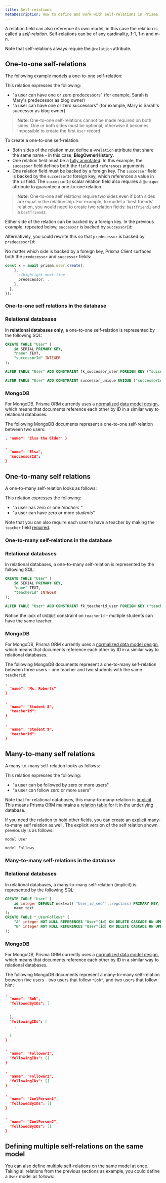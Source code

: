 ```yaml
---
title: Self-relations
metaDescription: How to define and work with self-relations in Prisma.
---
```


A relation field can also reference its own model, in this case the relation is called a _self-relation_. Self-relations can be of any cardinality, 1-1, 1-n and m-n.

Note that self-relations always require the `@relation` attribute.

## One-to-one self-relations

The following example models a one-to-one self-relation:

This relation expresses the following:

- "a user can have one or zero predecessors" (for example, Sarah is Mary's predecessor as blog owner)
- "a user can have one or zero successors" (for example, Mary is Sarah's successor as blog owner)

> **Note**: One-to-one self-relations cannot be made required on both sides. One or both sides must be optional, otherwise it becomes impossible to create the first `User` record.

To create a one-to-one self-relation:

- Both sides of the relation must define a `@relation` attribute that share the same name - in this case, **BlogOwnerHistory**.
- One relation field must be a [fully annotated](/orm/prisma-schema/data-model/relations#relation-fields). In this example, the `successor` field defines both the `field` and `references` arguments.
- One relation field must be backed by a foreign key. The `successor` field is backed by the `successorId` foreign key, which references a value in the `id` field. The `successorId` scalar relation field also requires a `@unique` attribute to guarantee a one-to-one relation.

> **Note**: One-to-one self relations require two sides even if both sides are equal in the relationship. For example, to model a 'best friends' relation, you would need to create two relation fields: `bestfriend1` and a `bestfriend2`.

Either side of the relation can be backed by a foreign key. In the previous example, repeated below, `successor` is backed by `successorId`:

Alternatively, you could rewrite this so that `predecessor` is backed by `predecessorId`:

No matter which side is backed by a foreign key, Prisma Client surfaces both the `predecessor` and `successor` fields:

```ts showLineNumbers
const x = await prisma.user.create(,
    },
      //highlight-next-line
      predecessor: ,
    },
  },
});
```

### One-to-one self relations in the database

### Relational databases

In **relational databases only**, a one-to-one self-relation is represented by the following SQL:

```sql
CREATE TABLE "User" (
    id SERIAL PRIMARY KEY,
    "name" TEXT,
    "successorId" INTEGER
);

ALTER TABLE "User" ADD CONSTRAINT fk_successor_user FOREIGN KEY ("successorId") REFERENCES "User" (id);

ALTER TABLE "User" ADD CONSTRAINT successor_unique UNIQUE ("successorId");
```

### MongoDB

For MongoDB, Prisma ORM currently uses a [normalized data model design](https://www.mongodb.com/docs/manual/data-modeling/), which means that documents reference each other by ID in a similar way to relational databases.

The following MongoDB documents represent a one-to-one self-relation between two users:

```json
, "name": "Elsa the Elder" }
```

```json
,
  "name": "Elsa",
  "successorId": 
}
```

## One-to-many self relations

A one-to-many self-relation looks as follows:

This relation expresses the following:

- "a user has zero or one _teachers_ "
- "a user can have zero or more _students_"

Note that you can also require each user to have a teacher by making the `teacher` field [required](/orm/prisma-schema/data-model/models#optional-and-mandatory-fields).

### One-to-many self-relations in the database

### Relational databases

In relational databases, a one-to-many self-relation is represented by the following SQL:

```sql
CREATE TABLE "User" (
    id SERIAL PRIMARY KEY,
    "name" TEXT,
    "teacherId" INTEGER
);

ALTER TABLE "User" ADD CONSTRAINT fk_teacherid_user FOREIGN KEY ("teacherId") REFERENCES "User" (id);
```

Notice the lack of `UNIQUE` constraint on `teacherId` - multiple students can have the same teacher.

### MongoDB

For MongoDB, Prisma ORM currently uses a [normalized data model design](https://www.mongodb.com/docs/manual/data-modeling/), which means that documents reference each other by ID in a similar way to relational databases.

The following MongoDB documents represent a one-to-many self-relation between three users - one teacher and two students with the same `teacherId`:

```json
,
  "name": "Ms. Roberts"
}
```

```json
,
  "name": "Student 8",
  "teacherId": 
}
```

```json
,
  "name": "Student 9",
  "teacherId": 
}
```

## Many-to-many self relations

A many-to-many self-relation looks as follows:

This relation expresses the following:

- "a user can be followed by zero or more users"
- "a user can follow zero or more users"

Note that for relational databases, this many-to-many-relation is [implicit](/orm/prisma-schema/data-model/relations/many-to-many-relations#implicit-many-to-many-relations). This means Prisma ORM maintains a [relation table](/orm/prisma-schema/data-model/relations/many-to-many-relations#relation-tables) for it in the underlying database.

If you need the relation to hold other fields, you can create an [explicit](/orm/prisma-schema/data-model/relations/many-to-many-relations#explicit-many-to-many-relations) many-to-many self relation as well. The explicit version of the self relation shown previously is as follows:

```prisma
model User 

model Follows 
```

### Many-to-many self-relations in the database

### Relational databases

In relational databases, a many-to-many self-relation (implicit) is represented by the following SQL:

```sql
CREATE TABLE "User" (
    id integer DEFAULT nextval('"User_id_seq"'::regclass) PRIMARY KEY,
    name text
);
CREATE TABLE "_UserFollows" (
    "A" integer NOT NULL REFERENCES "User"(id) ON DELETE CASCADE ON UPDATE CASCADE,
    "B" integer NOT NULL REFERENCES "User"(id) ON DELETE CASCADE ON UPDATE CASCADE
);
```

### MongoDB

For MongoDB, Prisma ORM currently uses a [normalized data model design](https://www.mongodb.com/docs/manual/data-modeling/), which means that documents reference each other by ID in a similar way to relational databases.

The following MongoDB documents represent a many-to-many self-relation between five users - two users that follow `"Bob"`, and two users that follow him:

```json
,
  "name": "Bob",
  "followedByIDs": [
    ,
    
  ],
  "followingIDs": [
    ,
    
  ]
}
```

```json
,
  "name": "Follower1",
  "followingIDs": []
}
```

```json
,
  "name": "Follower2",
  "followingIDs": []
}
```

```json
,
  "name": "CoolPerson1",
  "followedByIDs": []
}
```

```json
,
  "name": "CoolPerson2",
  "followedByIDs": []
}
```

## Defining multiple self-relations on the same model

You can also define multiple self-relations on the same model at once. Taking all relations from the previous sections as example, you could define a `User` model as follows: